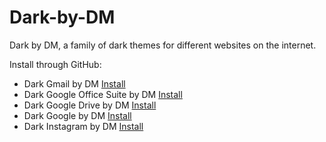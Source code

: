 # Dark-by-DM
Dark by DM, a family of dark themes for different websites on the internet.

Install through GitHub:
* Dark Gmail by DM [Install](https://raw.githubusercontent.com/DM164/Dark-by-DM/master/gmail.user.css)
* Dark Google Office Suite by DM [Install](https://raw.githubusercontent.com/DM164/Dark-by-DM/master/google-docs.user.css)
* Dark Google Drive by DM [Install](https://raw.githubusercontent.com/DM164/Dark-by-DM/master/google-drive.user.css)
* Dark Google by DM [Install](https://raw.githubusercontent.com/DM164/Dark-by-DM/master/google.user.css)
* Dark Instagram by DM [Install](https://raw.githubusercontent.com/DM164/Dark-by-DM/master/instagram.user.css)
